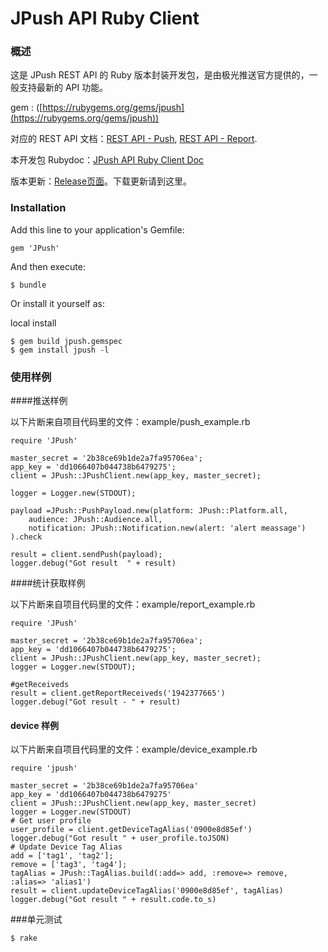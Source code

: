 <h1>JPush API Ruby Client</h1>


### 概述

这是 JPush REST API 的 Ruby 版本封装开发包，是由极光推送官方提供的，一般支持最新的 API 功能。

gem : ([https://rubygems.org/gems/jpush](https://rubygems.org/gems/jpush))

对应的 REST API 文档：[REST API - Push](../rest_api_v3_push/), [REST API - Report](../rest_api_v3_report/). 

本开发包 Rubydoc：[JPush API Ruby Client Doc](http://www.rdoc.info/github/jpush/jpush-api-ruby-client/master/frames)

版本更新：[Release页面](../../resources/#sdk_1)。下载更新请到这里。

### Installation

Add this line to your application's Gemfile:

```
gem 'JPush'
```
And then execute:

```
$ bundle
```
Or install it yourself as:

local install

```
$ gem build jpush.gemspec
$ gem install jpush -l
```

### 使用样例

####推送样例

以下片断来自项目代码里的文件：example/push_example.rb

```
require 'JPush'

master_secret = '2b38ce69b1de2a7fa95706ea';
app_key = 'dd1066407b044738b6479275';
client = JPush::JPushClient.new(app_key, master_secret);

logger = Logger.new(STDOUT);

payload =JPush::PushPayload.new(platform: JPush::Platform.all,
    audience: JPush::Audience.all,
    notification: JPush::Notification.new(alert: 'alert meassage')
).check

result = client.sendPush(payload);
logger.debug("Got result  " + result)
```

####统计获取样例

以下片断来自项目代码里的文件：example/report_example.rb
```
require 'JPush'

master_secret = '2b38ce69b1de2a7fa95706ea';
app_key = 'dd1066407b044738b6479275';
client = JPush::JPushClient.new(app_key, master_secret);
logger = Logger.new(STDOUT);

#getReceiveds
result = client.getReportReceiveds('1942377665')
logger.debug("Got result - " + result)
```

#### device 样例

以下片断来自项目代码里的文件：example/device_example.rb

```
require 'jpush'

master_secret = '2b38ce69b1de2a7fa95706ea'
app_key = 'dd1066407b044738b6479275'
client = JPush::JPushClient.new(app_key, master_secret)
logger = Logger.new(STDOUT)
# Get user profile
user_profile = client.getDeviceTagAlias('0900e8d85ef')
logger.debug("Got result " + user_profile.toJSON)
# Update Device Tag Alias
add = ['tag1', 'tag2'];
remove = ['tag3', 'tag4'];
tagAlias = JPush::TagAlias.build(:add=> add, :remove=> remove, :alias=> 'alias1')
result = client.updateDeviceTagAlias('0900e8d85ef', tagAlias)
logger.debug("Got result " + result.code.to_s)
```

###单元测试

```
$ rake
```